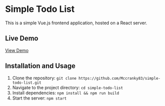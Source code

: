 # Simple Todo List

This is a simple Vue.js frontend application, hosted on a React server.

## Live Demo

[View Demo](https://simple-todo-list-b6nx.onrender.com)

## Installation and Usage

1.  Clone the repository: `git clone https://github.com/Mccranky83/simple-todo-list.git`
2.  Navigate to the project directory: `cd simple-todo-list`
3.  Install dependencies: `npm install && npm run build`
4.  Start the server: `npm start`
